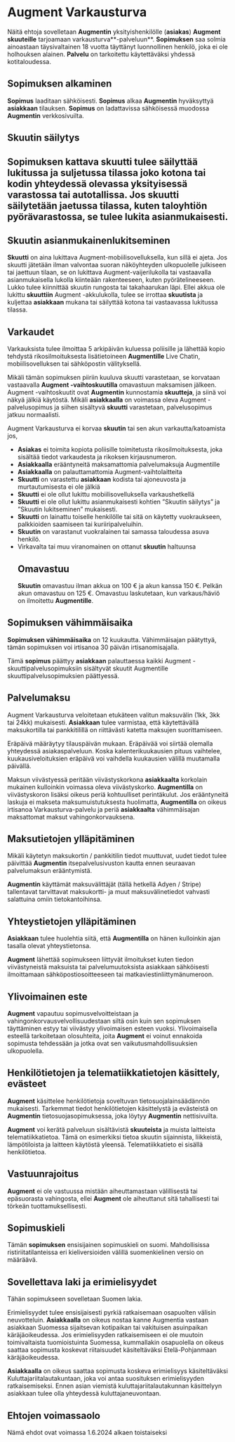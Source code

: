 # Augment Varkausturva

Näitä ehtoja sovelletaan **Augmentin** yksityishenkilölle (**asiakas**) **Augment skuuteille** tarjoamaan varkausturva**-palveluun**. **Sopimuksen** saa solmia ainoastaan täysivaltainen 18 vuotta täyttänyt luonnollinen henkilö, joka ei ole holhouksen alainen. **Palvelu** on tarkoitettu käytettäväksi yhdessä kotitaloudessa.

## Sopimuksen alkaminen

**Sopimus** laaditaan sähköisesti. **Sopimus** alkaa **Augmentin** hyväksyttyä **asiakkaan** tilauksen. **Sopimus** on ladattavissa sähköisessä muodossa **Augmentin** verkkosivuilta.

## Skuutin säilytys

## **Sopimuksen** kattava **skuutti** tulee säilyttää lukitussa ja suljetussa tilassa joko kotona tai kodin yhteydessä olevassa yksityisessä varastossa tai autotallissa. Jos **skuutti** säilytetään jaetussa tilassa, kuten taloyhtiön pyörävarastossa, se tulee lukita asianmukaisesti.

## Skuutin asianmukainenlukitseminen

**Skuutti** on aina lukittava Augment-mobiilisovelluksella, kun sillä ei ajeta. Jos skuutti jätetään ilman valvontaa suoran näköyhteyden ulkopuolelle julkiseen tai jaettuun tilaan, se on lukittava Augment-vaijerilukolla tai vastaavalla asianmukaisella lukolla kiinteään rakenteeseen, kuten pyörätelineeseen. Lukko tulee kiinnittää skuutin rungosta tai takahaarukan läpi. Ellei akkua ole lukittu **skuuttiin** Augment -akkulukolla, tulee se irrottaa **skuutista** ja kuljettaa **asiakkaan** mukana tai säilyttää kotona tai vastaavassa lukitussa tilassa.

## Varkaudet

Varkauksista tulee ilmoittaa 5 arkipäivän kuluessa poliisille ja lähettää kopio tehdystä rikosilmoituksesta lisätietoineen **Augmentille** Live Chatin, mobiilisovelluksen tai sähköpostin välityksellä.

Mikäli tämän sopimuksen piiriin kuuluva skuutti varastetaan, se korvataan vastaavalla **Augment -vaihtoskuutilla** omavastuun maksamisen jälkeen. Augment -vaihtoskuutit ovat **Augmentin** kunnostamia **skuutteja**, ja siinä voi näkyä jälkiä käytöstä. Mikäli **asiakkaalla** on voimassa oleva Augment -palvelusopimus ja siihen sisältyvä **skuutti** varastetaan, palvelusopimus jatkuu normaalisti.

Augment Varkausturva ei korvaa **skuutin** tai sen akun varkautta/katoamista jos,

- **Asiakas** ei toimita kopiota poliisille toimitetusta rikosilmoituksesta, joka sisältää tiedot varkaudesta ja rikoksen kirjausnumeron.
- **Asiakkaalla** erääntyneitä maksamattomia palvelumaksuja Augmentille
- **Asiakkaalla** on palauttamattomia Augment-vaihtolaitteita
- **Skuutti** on varastettu **asiakkaan** kodista tai ajoneuvosta ja murtautumisesta ei ole jälkiä
- **Skuutti** ei ole ollut lukittu mobiilisovelluksella varkaushetkellä
- **Skuutti** ei ole ollut lukittu asianmukaisesti kohtien ”Skuutin säilytys” ja ”Skuutin lukitseminen” mukaisesti.
- **Skuutti** on lainattu toiselle henkilölle tai sitä on käytetty vuokraukseen, palkkioiden saamiseen tai kuriiripalveluihin.
- **Skuutin** on varastanut vuokralainen tai samassa taloudessa asuva henkilö.
- Virkavalta tai muu viranomainen on ottanut **skuutin** haltuunsa
  ## Omavastuu
  **Skuutin** omavastuu ilman akkua on 100 € ja akun kanssa 150 €. Pelkän akun omavastuu on 125 €. Omavastuu laskutetaan, kun varkaus/häviö on ilmoitettu **Augmentille**.

## Sopimuksen vähimmäisaika

**Sopimuksen** **vähimmäisaika** on 12 kuukautta. Vähimmäisajan päätyttyä, tämän sopimuksen voi irtisanoa 30 päivän irtisanomisajalla.

Tämä **sopimus** päättyy **asiakkaan** palauttaessa kaikki Augment -skuuttipalvelusopimuksiin sisältyvät skuutit Augmentille skuuttipalvelusopimuksien päättyessä.

## Palvelumaksu

Augment Varkausturva veloitetaan etukäteen valitun maksuvälin (1kk, 3kk tai 24kk) mukaisesti. **Asiakkaan** tulee varmistaa, että käytettävällä maksukortilla tai pankkitilillä on riittävästi katetta maksujen suorittamiseen.

Eräpäivä määräytyy tilauspäivän mukaan. Eräpäivää voi siirtää olemalla yhteydessä asiakaspalveluun. Koska kalenterikuukausien pituus vaihtelee, kuukausiveloituksien eräpäivä voi vaihdella kuukausien välillä muutamalla päivällä.

Maksun viivästyessä peritään viivästyskorkona **asiakkaalta** korkolain mukainen kulloinkin voimassa oleva viivästyskorko. **Augmentilla** on viivästyskoron lisäksi oikeus periä kohtuulliset perintäkulut. Jos erääntyneitä laskuja ei makseta maksumuistutuksesta huolimatta, **Augmentilla** on oikeus irtisanoa Varkausturva-palvelu ja periä **asiakkaalta** vähimmäisajan maksattomat maksut vahingonkorvauksena.

## Maksutietojen ylläpitäminen

Mikäli käytetyn maksukortin / pankkitilin tiedot muuttuvat, uudet tiedot tulee päivittää **Augmentin** itsepalvelusivuston kautta ennen seuraavan palvelumaksun erääntymistä.

**Augmentin** käyttämät maksuvälittäjät (tällä hetkellä Adyen / Stripe) tallentavat tarvittavat maksukortti- ja muut maksuvälinetiedot vahvasti salattuina omiin tietokantoihinsa.

## Yhteystietojen ylläpitäminen

**Asiakkaan** tulee huolehtia siitä, että **Augmentilla** on hänen kulloinkin ajan tasalla olevat yhteystietonsa.

**Augment** lähettää sopimukseen liittyvät ilmoitukset kuten tiedon viivästyneistä maksuista tai palvelumuutoksista asiakkaan sähköisesti ilmoittamaan sähköpostiosoitteeseen tai matkaviestinliittymänumeroon.

## Ylivoimainen este

**Augment** vapautuu sopimusvelvoitteistaan ja vahingonkorvausvelvollisuudestaan siltä osin kuin sen sopimuksen täyttäminen estyy tai viivästyy ylivoimaisen esteen vuoksi. Ylivoimaisella esteellä tarkoitetaan olosuhteita, joita **Augment** ei voinut ennakoida sopimusta tehdessään ja jotka ovat sen vaikutusmahdollisuuksien ulkopuolella.

## Henkilötietojen ja telematiikkatietojen käsittely, evästeet

**Augment** käsittelee henkilötietoja soveltuvan tietosuojalainsäädännön mukaisesti. Tarkemmat tiedot henkilötietojen käsittelystä ja evästeistä on **Augmentin** tietosuojasopimuksessa, joka löytyy **Augmentin** nettisivuilta.

**Augment** voi kerätä palveluun sisältävistä **skuuteista** ja muista laitteista telematiikkatietoa. Tämä on esimerkiksi tietoa skuutin sijainnista, liikkeistä, lämpötiloista ja laitteen käytöstä yleensä. Telematiikkatieto ei sisällä henkilötietoa.

## Vastuunrajoitus

**Augment** ei ole vastuussa mistään aiheuttamastaan välillisestä tai epäsuorasta vahingosta, ellei **Augment** ole aiheuttanut sitä tahallisesti tai törkeän tuottamuksellisesti.

## Sopimuskieli

Tämän **sopimuksen** ensisijainen sopimuskieli on suomi. Mahdollisissa ristiriitatilanteissa eri kieliversioiden välillä suomenkielinen versio on määräävä.

## Sovellettava laki ja erimielisyydet

Tähän sopimukseen sovelletaan Suomen lakia.

Erimielisyydet tulee ensisijaisesti pyrkiä ratkaisemaan osapuolten välisin neuvotteluin. **Asiakkaalla** on oikeus nostaa kanne Augmentia vastaan asiakkaan Suomessa sijaitsevan kotipaikan tai vakituisen asuinpaikan käräjäoikeudessa. Jos erimielisyyden ratkaisemiseen ei ole muutoin toimivaltaista tuomioistuinta Suomessa, kummallakin osapuolella on oikeus saattaa sopimusta koskevat riitaisuudet käsiteltäväksi Etelä-Pohjanmaan käräjäoikeudessa.

**Asiakkaalla** on oikeus saattaa sopimusta koskeva erimielisyys käsiteltäväksi Kuluttajariitalautakuntaan, joka voi antaa suosituksen erimielisyyden ratkaisemiseksi. Ennen asian viemistä kuluttajariitalautakunnan käsittelyyn asiakkaan tulee olla yhteydessä kuluttajaneuvontaan.

## Ehtojen voimassaolo

Nämä ehdot ovat voimassa 1.6.2024 alkaen toistaiseksi
